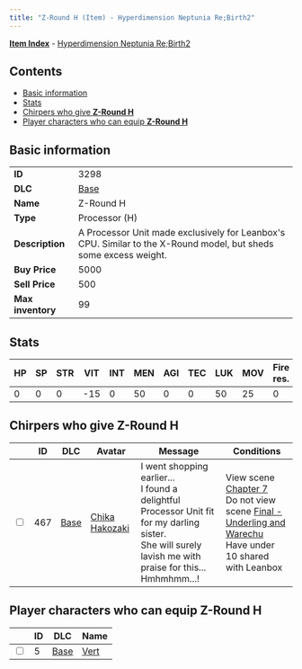 ```yaml
---
title: "Z-Round H (Item) - Hyperdimension Neptunia Re;Birth2"
---
```


[**Item Index**](/neptunia/rb2/item/index.html) - [Hyperdimension Neptunia Re;Birth2](/neptunia/rb2)

## Contents

- [Basic information](#basic-information)
- [Stats](#stats)
- [Chirpers who give **Z-Round H**](#chirpers-who-give-z-round-h)
- [Player characters who can equip **Z-Round H**](#player-characters-who-can-equip-z-round-h)

## Basic information

|   |   |
| -- | -- |
| **ID** | 3298 |
| **DLC** | [Base](/neptunia/rb2/dlc/0-base.html) |
| **Name** | Z-Round H |
| **Type** | Processor (H) |
| **Description** | A Processor Unit made exclusively for Leanbox's CPU. Similar to the X-Round model, but sheds some excess weight. |
| **Buy Price** | 5000 |
| **Sell Price** | 500 |
| **Max inventory** | 99 |

## Stats

| HP | SP | STR | VIT | INT | MEN | AGI | TEC | LUK | MOV | Fire res. | Ice res. | Wind res. | Lightning res. |
| -- | -- | --- | --- | --- | --- | --- | --- | --- | --- | --------- | -------- | --------- | -------------- |
| 0 | 0 | 0 | -15 | 0 | 50 | 0 | 0 | 50 | 25 | 0 | 0 | 0 | 0 |

## Chirpers who give **Z-Round H**

|    | ID | DLC | Avatar | Message | Conditions |
| -- | -- | --- | ------ | ------- | ---------- |
| <input type="checkbox" id="rb2-chirper-event-0-467" class="trackbox" /> | 467 | [Base](/neptunia/rb2/dlc/0-base.html) | [Chika Hakozaki](/neptunia/rb2/avatar/0-47-chika-hakozaki.html) | I went shopping earlier...<br />I found a delightful Processor Unit fit for my darling sister.<br />She will surely lavish me with praise for this... Hmhmhmm...! | View scene [Chapter 7](/neptunia/rb2/scene/0-452-chapter-7.html)<br />Do not view scene [Final - Underling and Warechu](/neptunia/rb2/scene/0-468-final-underling-and-warechu.html)<br />Have under 10 shared with Leanbox<br /> |

## Player characters who can equip **Z-Round H**

|    | ID | DLC | Name |
| -- | -- | --- | ---- |
| <input type="checkbox" id="rb2-player-0-5" class="trackbox" /> | 5 | [Base](/neptunia/rb2/dlc/0-base.html) | [Vert](/neptunia/rb2/player/0-5-vert.html) |